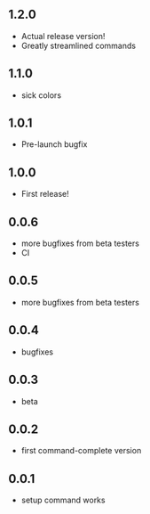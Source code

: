 ## 1.2.0

* Actual release version!
* Greatly streamlined commands

## 1.1.0 

* sick colors

## 1.0.1 

* Pre-launch bugfix

## 1.0.0

* First release!

## 0.0.6

* more bugfixes from beta testers
* CI

## 0.0.5

* more bugfixes from beta testers

## 0.0.4

* bugfixes

## 0.0.3

* beta

## 0.0.2

* first command-complete version

## 0.0.1

* setup command works